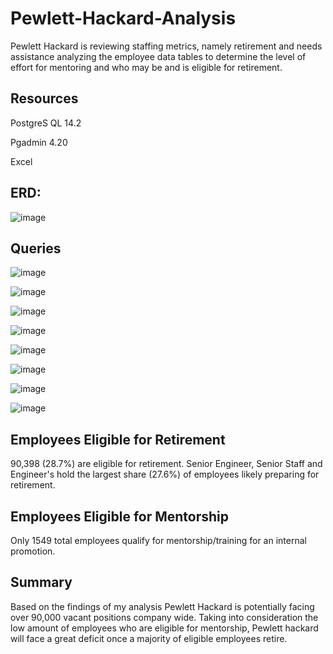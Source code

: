 # Pewlett-Hackard-Analysis

Pewlett Hackard is reviewing staffing metrics, namely retirement and needs assistance analyzing the employee data tables to determine the level of effort for mentoring and who may be and is eligible for retirement.

## Resources

  PostgreS QL 14.2
  
  Pgadmin 4.20
  
  Excel

## ERD:

![image](https://user-images.githubusercontent.com/96215773/170805969-3524eb77-8da2-4c2d-b6df-4b9ddeddc45e.png)

## Queries

![image](https://user-images.githubusercontent.com/96215773/170806339-7443092c-159b-4146-b7e0-bb65cddf8171.png)

![image](https://user-images.githubusercontent.com/96215773/170806870-a93091cf-ac1a-4cb0-bce9-f9b6f06c3321.png)


![image](https://user-images.githubusercontent.com/96215773/170806358-391d1f21-6be2-43d5-8230-c6e4aad552c1.png)

![image](https://user-images.githubusercontent.com/96215773/170806918-60d11947-651f-45ef-93f8-5ed994c70db1.png)


![image](https://user-images.githubusercontent.com/96215773/170806377-b98e86a4-56aa-422f-b540-ec964b4a9b7e.png)

![image](https://user-images.githubusercontent.com/96215773/170807137-5bba5268-8e43-46cf-a72d-fb3015b60add.png)


![image](https://user-images.githubusercontent.com/96215773/170806388-d1030701-9962-468c-a330-3412ae5796c5.png)

![image](https://user-images.githubusercontent.com/96215773/170807460-4d15660a-b2b4-4e29-8fe1-5ee53bd735b3.png)

## Employees Eligible for Retirement
90,398 (28.7%) are eligible for retirement.
Senior Engineer, Senior Staff and Engineer's hold the largest share (27.6%) of employees likely preparing for retirement.


## Employees Eligible for Mentorship

Only 1549 total employees qualify for mentorship/training for an internal promotion.

## Summary

Based on the findings of my analysis Pewlett Hackard is potentially facing over 90,000 vacant positions company wide. Taking into consideration the low amount of employees who are eligible for mentorship, Pewlett hackard will face a great deficit once a majority of eligible employees retire.
